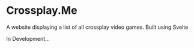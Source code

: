 # Crossplay.Me

A website displaying a list of all crossplay video games. Built using Svelte

In Development...